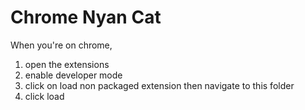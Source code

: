 # Chrome Nyan Cat

When you're on chrome, 

1. open the extensions 
1. enable developer mode 
1. click on load non packaged extension then navigate to this folder 
1. click load 
